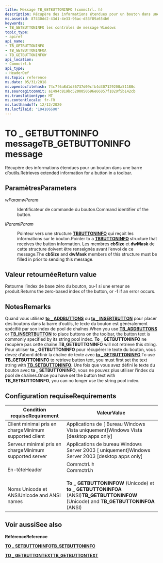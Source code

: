 ```yaml
---
title: Message TB_GETBUTTONINFO (commctrl. h)
description: Récupère des informations étendues pour un bouton dans une barre d’outils.
ms.assetid: 87430dd2-43d1-4e33-96ac-d33f89a654b6
keywords:
- TB_GETBUTTONINFO les contrôles de message Windows
topic_type:
- apiref
api_name:
- TB_GETBUTTONINFO
- TB_GETBUTTONINFOA
- TB_GETBUTTONINFOW
api_location:
- Commctrl.h
api_type:
- HeaderDef
ms.topic: reference
ms.date: 05/31/2018
ms.openlocfilehash: 74c7f6a8d1d36737d09cfb4d307129200a51180c
ms.sourcegitcommit: a1494c819bc5200050696e66057f1020f5b142cb
ms.translationtype: MT
ms.contentlocale: fr-FR
ms.lasthandoff: 12/12/2020
ms.locfileid: "104106600"
---
```

# <a name="tb_getbuttoninfo-message"></a><span data-ttu-id="d1032-104">TO \_ GETBUTTONINFO message</span><span class="sxs-lookup"><span data-stu-id="d1032-104">TB\_GETBUTTONINFO message</span></span>

<span data-ttu-id="d1032-105">Récupère des informations étendues pour un bouton dans une barre d’outils.</span><span class="sxs-lookup"><span data-stu-id="d1032-105">Retrieves extended information for a button in a toolbar.</span></span>

## <a name="parameters"></a><span data-ttu-id="d1032-106">Paramètres</span><span class="sxs-lookup"><span data-stu-id="d1032-106">Parameters</span></span>

<dl> <dt>

<span data-ttu-id="d1032-107">*wParam*</span><span class="sxs-lookup"><span data-stu-id="d1032-107">*wParam*</span></span> 
</dt> <dd>

<span data-ttu-id="d1032-108">Identificateur de commande du bouton.</span><span class="sxs-lookup"><span data-stu-id="d1032-108">Command identifier of the button.</span></span>

</dd> <dt>

<span data-ttu-id="d1032-109">*lParam*</span><span class="sxs-lookup"><span data-stu-id="d1032-109">*lParam*</span></span> 
</dt> <dd>

<span data-ttu-id="d1032-110">Pointeur vers une structure [**TBBUTTONINFO**](/windows/desktop/api/Commctrl/ns-commctrl-tbbuttoninfoa) qui reçoit les informations sur le bouton.</span><span class="sxs-lookup"><span data-stu-id="d1032-110">Pointer to a [**TBBUTTONINFO**](/windows/desktop/api/Commctrl/ns-commctrl-tbbuttoninfoa) structure that receives the button information.</span></span> <span data-ttu-id="d1032-111">Les membres **cbSize** et **dwMask** de cette structure doivent être renseignés avant l’envoi de ce message.</span><span class="sxs-lookup"><span data-stu-id="d1032-111">The **cbSize** and **dwMask** members of this structure must be filled in prior to sending this message.</span></span>

</dd> </dl>

## <a name="return-value"></a><span data-ttu-id="d1032-112">Valeur retournée</span><span class="sxs-lookup"><span data-stu-id="d1032-112">Return value</span></span>

<span data-ttu-id="d1032-113">Retourne l’index de base zéro du bouton, ou-1 si une erreur se produit.</span><span class="sxs-lookup"><span data-stu-id="d1032-113">Returns the zero-based index of the button, or -1 if an error occurs.</span></span>

## <a name="remarks"></a><span data-ttu-id="d1032-114">Notes</span><span class="sxs-lookup"><span data-stu-id="d1032-114">Remarks</span></span>

<span data-ttu-id="d1032-115">Quand vous utilisez [**to \_ ADDBUTTONS**](tb-addbuttons.md) ou [**to \_ INSERTBUTTON**](tb-insertbutton.md) pour placer des boutons dans la barre d’outils, le texte du bouton est généralement spécifié par son index de pool de chaînes.</span><span class="sxs-lookup"><span data-stu-id="d1032-115">When you use [**TB\_ADDBUTTONS**](tb-addbuttons.md) or [**TB\_INSERTBUTTON**](tb-insertbutton.md) to place buttons on the toolbar, the button text is commonly specified by its string pool index.</span></span> <span data-ttu-id="d1032-116">**To \_ GETBUTTONINFO** ne récupère pas cette chaîne.</span><span class="sxs-lookup"><span data-stu-id="d1032-116">**TB\_GETBUTTONINFO** will not retrieve this string.</span></span> <span data-ttu-id="d1032-117">Pour utiliser **to \_ GETBUTTONINFO** pour récupérer le texte du bouton, vous devez d’abord définir la chaîne de texte avec [**to \_ SETBUTTONINFO**](tb-setbuttoninfo.md).</span><span class="sxs-lookup"><span data-stu-id="d1032-117">To use **TB\_GETBUTTONINFO** to retrieve button text, you must first set the text string with [**TB\_SETBUTTONINFO**](tb-setbuttoninfo.md).</span></span> <span data-ttu-id="d1032-118">Une fois que vous avez défini le texte du bouton avec **to \_ SETBUTTONINFO**, vous ne pouvez plus utiliser l’index du pool de chaînes.</span><span class="sxs-lookup"><span data-stu-id="d1032-118">Once you have set the button text with **TB\_SETBUTTONINFO**, you can no longer use the string pool index.</span></span>

## <a name="requirements"></a><span data-ttu-id="d1032-119">Configuration requise</span><span class="sxs-lookup"><span data-stu-id="d1032-119">Requirements</span></span>



| <span data-ttu-id="d1032-120">Condition requise</span><span class="sxs-lookup"><span data-stu-id="d1032-120">Requirement</span></span> | <span data-ttu-id="d1032-121">Valeur</span><span class="sxs-lookup"><span data-stu-id="d1032-121">Value</span></span> |
|-------------------------------------|---------------------------------------------------------------------------------------|
| <span data-ttu-id="d1032-122">Client minimal pris en charge</span><span class="sxs-lookup"><span data-stu-id="d1032-122">Minimum supported client</span></span><br/> | <span data-ttu-id="d1032-123">Applications de \[ Bureau Windows Vista uniquement\]</span><span class="sxs-lookup"><span data-stu-id="d1032-123">Windows Vista \[desktop apps only\]</span></span><br/>                                        |
| <span data-ttu-id="d1032-124">Serveur minimal pris en charge</span><span class="sxs-lookup"><span data-stu-id="d1032-124">Minimum supported server</span></span><br/> | <span data-ttu-id="d1032-125">Applications de bureau Windows Server 2003 \[ uniquement\]</span><span class="sxs-lookup"><span data-stu-id="d1032-125">Windows Server 2003 \[desktop apps only\]</span></span><br/>                                  |
| <span data-ttu-id="d1032-126">En-tête</span><span class="sxs-lookup"><span data-stu-id="d1032-126">Header</span></span><br/>                   | <dl> <span data-ttu-id="d1032-127"><dt>Commctrl. h</dt></span><span class="sxs-lookup"><span data-stu-id="d1032-127"><dt>Commctrl.h</dt></span></span> </dl> |
| <span data-ttu-id="d1032-128">Noms Unicode et ANSI</span><span class="sxs-lookup"><span data-stu-id="d1032-128">Unicode and ANSI names</span></span><br/>   | <span data-ttu-id="d1032-129">**To \_ GETBUTTONINFOW** (Unicode) et **to \_ GETBUTTONINFOA** (ANSI)</span><span class="sxs-lookup"><span data-stu-id="d1032-129">**TB\_GETBUTTONINFOW** (Unicode) and **TB\_GETBUTTONINFOA** (ANSI)</span></span><br/>         |



## <a name="see-also"></a><span data-ttu-id="d1032-130">Voir aussi</span><span class="sxs-lookup"><span data-stu-id="d1032-130">See also</span></span>

<dl> <dt>

<span data-ttu-id="d1032-131">**Référence**</span><span class="sxs-lookup"><span data-stu-id="d1032-131">**Reference**</span></span>
</dt> <dt>

[<span data-ttu-id="d1032-132">**TO \_ SETBUTTONINFO**</span><span class="sxs-lookup"><span data-stu-id="d1032-132">**TB\_SETBUTTONINFO**</span></span>](tb-setbuttoninfo.md)
</dt> <dt>

[<span data-ttu-id="d1032-133">**TO \_ GETBUTTONTEXT**</span><span class="sxs-lookup"><span data-stu-id="d1032-133">**TB\_GETBUTTONTEXT**</span></span>](tb-getbuttontext.md)
</dt> </dl>

 

 






